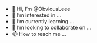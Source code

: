 - 👋 Hi, I’m @ObviousLeee
- 👀 I’m interested in ...
- 🌱 I’m currently learning ...
- 💞️ I’m looking to collaborate on ...
- 📫 How to reach me ...

<!---
ObviousLeee/ObviousLeee is a ✨ special ✨ repository because its `README.md` (this file) appears on your GitHub profile.
You can click the Preview link to take a look at your changes.
--->
